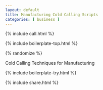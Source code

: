 ```yaml
---
layout: default
title: Manufacturing Cold Calling Scripts
categories: [ business ]
---
```


{% include call.html %}

{% include boilerplate-top.html %}


{% randomize %}

Cold Calling Techniques for Manufacturing

{% include boilerplate-try.html %}

{% include share.html %}